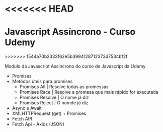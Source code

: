 <<<<<<< HEAD
=======
  <h1>Javascript Assíncrono - Curso Udemy</h1>
>>>>>>> 1544a70b2332f62e5b3994128712373d7534bf2f

Modulo da Javascript Assíncrono do curso de Javascript da Udemy
- Promises
- Metódos úteis para promises
    - Promises All | Resolve todas as promessas 
    - Promises Race | Resolve a promesa que mais rápido for executada
    - Promises Resolve | O nome já diz
    - Promises Reject | O nomde já diz
- Async e Await
- XMLHTTPRequest (get) + Promises 
- Fetch API
- Fetch Api - Axios (JSON) 
